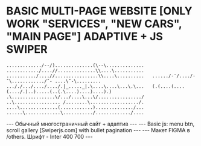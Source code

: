 # BASIC MULTI-PAGE WEBSITE [ONLY WORK "SERVICES", "NEW CARS", "MAIN PAGE"] ADAPTIVE + JS SWIPER #

``
............./--/)..............(\--\..............  
............/....//..............\\....\...........  
.........../....//................\\....\..........  
....../-¯/..../-¯\............/¯- ....\¯-\.........  
..././.../..../..../.|_....._|.\....\....\...\.\...  
(.(....(....(..../.)..).....(..(.\....)....)....).)  
.\................\/.../....\...\/................/  
..\................. /........\................../.  
....\..............(............)............../...  
......\.............\.........../............./....  
``

--- Обычный многостраничный сайт + адаптив --- 
--- Basic js: menu btn, scroll gallery [Swiperjs.com] with bullet pagination ---
--- Макет FIGMA в /others. Шрифт - Inter 400 700 ---

